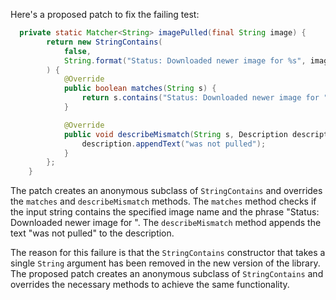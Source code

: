 Here's a proposed patch to fix the failing test:
```java
  private static Matcher<String> imagePulled(final String image) {
        return new StringContains(
            false,
            String.format("Status: Downloaded newer image for %s", image)
        ) {
            @Override
            public boolean matches(String s) {
                return s.contains("Status: Downloaded newer image for ") && s.contains(image);
            }

            @Override
            public void describeMismatch(String s, Description description) {
                description.appendText("was not pulled");
            }
        };
    }
```
The patch creates an anonymous subclass of `StringContains` and overrides the `matches` and `describeMismatch` methods. The `matches` method checks if the input string contains the specified image name and the phrase "Status: Downloaded newer image for ". The `describeMismatch` method appends the text "was not pulled" to the description.

The reason for this failure is that the `StringContains` constructor that takes a single `String` argument has been removed in the new version of the library. The proposed patch creates an anonymous subclass of `StringContains` and overrides the necessary methods to achieve the same functionality.